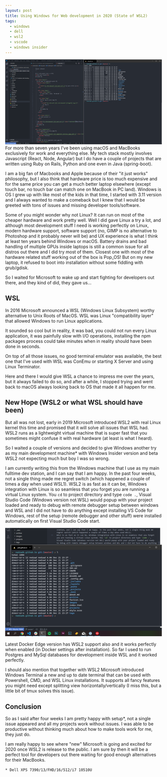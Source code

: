```yaml
---
layout: post
title: Using Windows for Web development in 2020 (State of WSL2)
tags:
  - windows
  - dell
  - wsl2
  - vscode
  - windows insider
---
```

![WSL2/Ubuntu and Windows Terminal](../images/screen2.png)
For more than seven years I've been using macOS and MacBooks exclusively for work and everything else. My tech stack mostly involves Javascript (React, Node, Angular) but I do have a couple of projects that are written using Ruby on Rails, Python and one even in Java (spring-boot).

I am a big fan of Macbooks and Apple because of their "it just works" philosophy, but I also think that hardware price is too much expensive and for the same price you can get a much better laptop elsewhere (except touch bar, no touch bar can match one on MacBook in PC land). Windows is OS I grew up with like most of the kids in that time, I started with 3.11 version and I always wanted to make a comeback but I knew that I would be greeted with tons of issues and missing developer tools/software. 

Some of you might wonder why not Linux? It can run on most of the cheaper hardware and work pretty well. Well I did gave Linux a try a lot, and although most development stuff I need is working perfectly on Linux, modern hardware support, software support (no, GIMP is no alternative to Photoshop and it probably never will be) and UX experience is what I think at least ten years behind Windows or macOS. Battery drains and bad handling of multiple GPUs inside laptops is still a common issue for all distros out there and I did try most of them. Closest one with most of the hardware related stuff working out of the box is Pop_OS! But on my new laptop, it refused to boot into installation without some fiddling with grub/gdisk. 

So I waited for Microsoft to wake up and start fighting for developers out there, and they kind of did, they gave us...

## WSL

In 2016 Microsoft announced a WSL (Windows Linux Subsystem) worthy alternative to Unix Roots of MacOS. WSL was Linux "compatibility layer" that allowed Windows to run Linux applications.

It sounded so cool but in reality, it was bad, you could not run every Linux application, it was painfully slow with I/O operations, installing the npm packages process could take minutes when in reality should have been done in seconds. 

On top of all those issues, no good terminal emulator was available, the best one that I've used with WSL was ConEmu or starting X Server and using Linux Terminator. 

Here and there I would give WSL a chance to impress me over the years, but it always failed to do so, and after a while, I stopped trying and went back to macOS always looking back to OS that made it all happen for me.

## New Hope (WSL2 or what WSL should have been)

But all was not lost, early in 2019 Microsoft introduced WSL2 with real Linux kernel this time and promised that it will solve all issues that WSL had. WSL2 runs as a lightweight virtual machine that is super fast that you sometimes might confuse it with real hardware (at least is what I heard).

So I waited a couple of versions and decided to give Windows another try as my main development machine* with Windows Insider version and beta WSL2 not expecting much but boy I was so wrong. 

I am currently writing this from the Windows machine that I use as my main fulltime dev station, and I can say that I am happy. In the past four weeks, not a single thing made me regret switch (which happened a couple of times a day when used WSL1). 
WSL2 is as fast as it can be, Windows integration with Linux is so seamless that you forget you are running a virtual Linux system. You `cd` to project directory and type `code .`, Visual Studio Code (Windows version not WSL) would popup with your project loaded and ready to debug with remote debugger setup between windows and WSL and I did not have to do anything except installing VS Code for Windows, rest of the setup (remote debugger and other stuff) were installed automatically on first Visual Studio Code start. 

![WSL2/Ubuntu and Windows Terminal](../images/screen.png)

Latest Docker Edge version has WSL2 support also and it works perfectly when enabled (in Docker settings after installation). So far I used to run Postgres and MySql databases for development inside WSL and it worked perfectly. 

I should also mention that together with WSL2 Microsoft introduced Windows Terminal a new and up to date terminal that can be used with Powershell, CMD, and WSL Linux installations. It supports all fancy features you might need except splitting view horizontally/vertically (I miss this, but a little bit of tmux solves this issue). 

## Conclusion 

So as I said after four weeks I am pretty happy with setup*, not a single issue appeared and all my projects work without issues. I was able to be productive without thinking much about how to make tools work for me, they just do. 

I am really happy to see where "new" Microsoft is going and excited for 2020 once WSL2 is release to the public. I am sure by then it will be a perfect tool for developers out there waiting for good enough alternatives for their MacBooks. 


``` * Dell XPS 7390/13/FHD/16/512/i7 10510U  ```